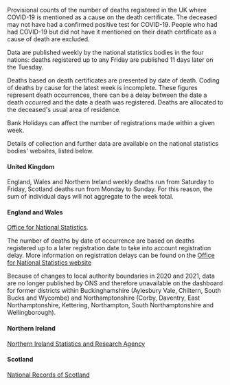 ﻿Provisional counts of the number of deaths registered in the UK where COVID-19 is mentioned as a cause on the death certificate.  The deceased may not have had a confirmed positive test for COVID-19.  People who had had COVID-19 but did not have it mentioned on their death certificate as a cause of death are excluded.

Data are published weekly by the national statistics bodies in the four nations: deaths registered up to any Friday are published 11 days later on the Tuesday.

Deaths based on death certificates are presented by date of death. Coding of deaths by cause for the latest week is incomplete.  These figures represent death occurrences, there can be a delay between the date a death occurred and the date a death was registered. Deaths are allocated to the deceased's usual area of residence.

Bank Holidays can affect the number of registrations made within a given week.

Details of collection and further data are available on the national statistics bodies' websites, listed below.

#### United Kingdom

England, Wales and Northern Ireland weekly deaths run from Saturday to Friday, Scotland deaths run from Monday to Sunday. For this reason, the sum of individual days will not aggregate to the week total. 

#### England and Wales

[Office for National Statistics](https://www.ons.gov.uk/peoplepopulationandcommunity/healthandsocialcare/conditionsanddiseases/datalist?filter=datasets).

The number of deaths by date of occurrence are based on deaths registered up to a later registration date to take into account registration delay. More information on registration delays can be found on the [Office for National Statistics website](https://www.ons.gov.uk/peoplepopulationandcommunity/birthsdeathsandmarriages/deaths/articles/impactofregistrationdelaysonmortalitystatisticsinenglandandwales/2019)

Because of changes to local authority boundaries in 2020 and 2021, data are no longer published by ONS and therefore unavailable on the dashboard for former districts within Buckinghamshire (Aylesbury Vale, Chiltern, South Bucks and Wycombe) and Northamptonshire (Corby, Daventry, East Northamptonshire, Kettering, Northampton, South Northamptonshire and Wellingborough).

#### Northern Ireland

[Northern Ireland Statistics and Research Agency](https://www.nisra.gov.uk/statistics/ni-summary-statistics/coronavirus-covid-19-statistics)

#### Scotland

[National Records of Scotland](https://www.nrscotland.gov.uk/statistics-and-data/statistics/statistics-by-theme/vital-events/general-publications/weekly-and-monthly-data-on-births-and-deaths/deaths-involving-coronavirus-covid-19-in-scotland)
